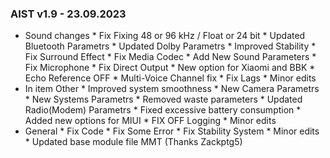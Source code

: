 ### AIST v1.9 - 23.09.2023

* Sound changes
		* Fix Fixing 48 or 96 kHz / Float or 24 bit
		* Updated Bluetooth Parametrs
		* Updated Dolby Parametrs
		* Improved Stability
		* Fix Surround Effect
		* Fix Media Codec
		* Add New Sound Parameters
		* Fix Microphone
		* Fix Direct Output
		* New option for Xiaomi and BBK
		* Echo Reference OFF
		* Multi-Voice Channel fix
		* Fix Lags
		* Minor edits
* In item Other
		* Improved system smoothness
		* New Camera Parametrs
		* New Systems Parametrs
		* Removed waste parameters
		* Updated Radio(Modem) Parametrs
		* Fixed excessive battery consumption
		* Added new options for MIUI
		* FIX OFF Logging
		* Minor edits
* General
		* Fix Code
		* Fix Some Error
		* Fix Stability System
		* Minor edits
		* Updated base module file MMT (Thanks Zackptg5)
